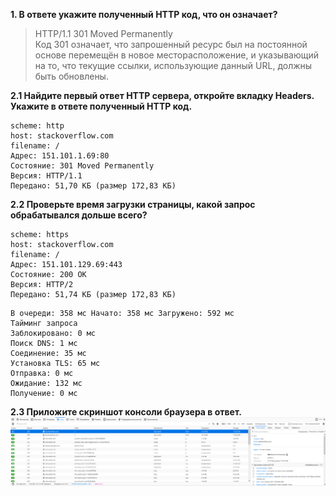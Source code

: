 **1. В ответе укажите полученный HTTP код, что он означает?**  
> HTTP/1.1 301 Moved Permanently  
> Код 301 означает, что запрошенный ресурс был на постоянной основе перемещён в новое месторасположение, и указывающий на то, что текущие ссылки, использующие данный URL, должны быть обновлены.  

**2.1 Найдите первый ответ HTTP сервера, откройте вкладку Headers. Укажите в ответе полученный HTTP код.**  
```
scheme: http
host: stackoverflow.com
filename: /
Адрес: 151.101.1.69:80
Состояние: 301 Moved Permanently
Версия: HTTP/1.1
Передано: 51,70 КБ (размер 172,83 КБ)
```
**2.2 Проверьте время загрузки страницы, какой запрос обрабатывался дольше всего?**  
```
scheme: https
host: stackoverflow.com
filename: /
Адрес: 151.101.129.69:443
Состояние: 200 OK
Версия: HTTP/2
Передано: 51,74 КБ (размер 172,83 КБ)
```
```
В очереди: 358 мс Начато: 358 мс Загружено: 592 мс
Тайминг запроса
Заблокировано: 0 мс
Поиск DNS: 1 мс
Соединение: 35 мс
Установка TLS: 65 мс
Отправка: 0 мс
Ожидание: 132 мс
Получение: 0 мс
```
**2.3 Приложите скриншот консоли браузера в ответ.**  
![stackoverflow](img/stackoverflow.png)  
